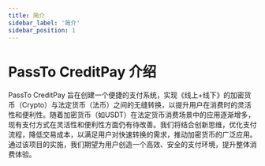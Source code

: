 ```yaml
---
title: 简介
sidebar_label: '简介'
sidebar_position: 1
---
```


# PassTo CreditPay 介绍
PassTo CreditPay 旨在创建一个便捷的支付系统，实现《线上+线下》的加密货币（Crypto）与法定货币（法币）之间的无缝转换，以提升用户在消费时的灵活性和便利性。随着加密货币（如USDT）在法定货币消费场景中的应用逐渐增多，现有支付方式在灵活性和便利性方面仍有待改善。我们将结合创新思维，优化支付流程，降低交易成本，以满足用户对快速转换的需求，推动加密货币的广泛应用。通过该项目的实施，我们期望为用户创造一个高效、安全的支付环境，提升整体消费体验。
